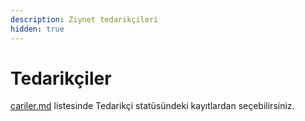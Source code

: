 ```yaml
---
description: Ziynet tedarikçileri
hidden: true
---
```


# Tedarikçiler

[cariler.md](../../muhasebe/cariler.md "mention") listesinde Tedarikçi statüsündeki kayıtlardan seçebilirsiniz.

